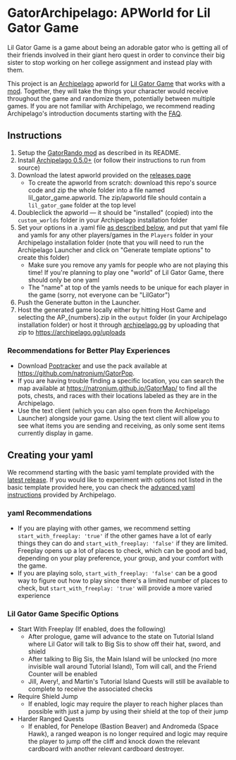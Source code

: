 # GatorArchipelago: APWorld for Lil Gator Game
Lil Gator Game is a game about being an adorable gator who is getting all of their friends involved in their giant hero quest in order to convince their big sister to stop working on her college assignment and instead play with them.

This project is an [Archipelago](https://archipelago.gg/) apworld for [Lil Gator Game](https://store.steampowered.com/app/1586800/Lil_Gator_Game/) that works with a [mod](https://github.com/natronium/GatorRando). Together, they will take the things your character would receive throughout the game and randomize them, potentially between multiple games. If you are not familiar with Archipelago, we recommend reading Archipelago's introduction documents starting with the [FAQ](https://archipelago.gg/faq/en/).

## Instructions
1. Setup the [GatorRando mod](https://github.com/natronium/GatorRando) as described in its README.
2. Install [Archipelago 0.5.0+](https://github.com/ArchipelagoMW/Archipelago/releases/tag/0.5.0) (or follow their instructions to run from source)
3. Download the latest apworld provided on the [releases page](https://github.com/natronium/GatorArchipelago/releases/latest)
   - To create the apworld from scratch: download this repo's source code and zip the whole folder into a file named lil_gator_game.apworld. The zip/apworld file should contain a `lil_gator_game` folder at the top level
4. Doubleclick the apworld &mdash; it should be "installed" (copied) into the `custom_worlds` folder in your Archipelago installation folder
5. Set your options in a .yaml file [as described below](#creating-your-yaml), and put that yaml file and yamls for any other players/games in the `Players` folder in your Archipelago installation folder (note that you will need to run the Archipelago Launcher and click on "Generate template options" to create this folder)
	- Make sure you remove any yamls for people who are not playing this time! If you're planning to play one "world" of Lil Gator Game, there should only be one yaml
	- The "name" at top of the yamls needs to be unique for each player in the game (sorry, not everyone can be "LilGator")
6. Push the Generate button in the Launcher.
7. Host the generated game locally either by hitting Host Game and selecting the AP_{numbers}.zip in the `output` folder (in your Archipelago installation folder) or host it through [archipelago.gg](https://archipelago.gg) by uploading that zip to https://archipelago.gg/uploads

### Recommendations for Better Play Experiences
- Download [Poptracker](https://poptracker.github.io/) and use the pack available at https://github.com/natronium/GatorPop.
- If you are having trouble finding a specific location, you can search the map available at https://natronium.github.io/GatorMap/ to find all the pots, chests, and races with their locations labeled as they are in the Archipelago.
- Use the text client (which you can also open from the Archipelago Launcher) alongside your game. Using the text client will allow you to see what items you are sending and receiving, as only some sent items currently display in game.

## Creating your yaml
We recommend starting with the basic yaml template provided with the [latest release](https://github.com/natronium/GatorArchipelago/releases/latest). If you would like to experiment with options not listed in the basic template provided here, you can check the [advanced yaml instructions](https://archipelago.gg/tutorial/Archipelago/advanced_settings/en) provided by Archipelago.

### yaml Recommendations
- If you are playing with other games, we recommend setting `start_with_freeplay: 'true'` if the other games have a lot of early things they can do and `start_with_freeplay: 'false'` if they are limited. Freeplay opens up a lot of places to check, which can be good and bad, depending on your play preference, your group, and your comfort with the game.
- If you are playing solo, `start_with_freeplay: 'false'` can be a good way to figure out how to play since there's a limited number of places to check, but `start_with_freeplay: 'true'` will provide a more varied experience

### Lil Gator Game Specific Options
- Start With Freeplay (If enabled, does the following)
	- After prologue, game will advance to the state on Tutorial Island where Lil Gator will talk to Big Sis to show off their hat, sword, and shield
	- After talking to Big Sis, the Main Island will be unlocked (no more invisible wall around Tutorial Island), Tom will call, and the Friend Counter will be enabled
	- Jill, Avery!, and Martin's Tutorial Island Quests will still be available to complete to receive the associated checks
- Require Shield Jump
	- If enabled, logic may require the player to reach higher places than possible with just a jump by using their shield at the top of their jump
- Harder Ranged Quests
	- If enabled, for Penelope (Bastion Beaver) and Andromeda (Space Hawk), a ranged weapon is no longer required and logic may require the player to jump off the cliff and knock down the relevant cardboard with another relevant cardboard destroyer.